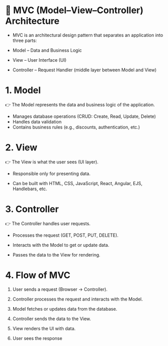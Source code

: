 
# 📌 MVC (Model–View–Controller) Architecture

- MVC is an architectural design pattern that separates an application into three parts:

- Model – Data and Business Logic

- View – User Interface (UI)

- Controller – Request Handler (middle layer between Model and View)



#  1. Model

👉 The Model represents the data and business logic of the application.

- Manages database operations (CRUD: Create, Read, Update, Delete)
- Handles data validation
- Contains business rules (e.g., discounts, authentication, etc.)

# 2. View

👉 The View is what the user sees (UI layer).

- Responsible only for presenting data.

- Can be built with HTML, CSS, JavaScript, React, Angular, EJS, Handlebars, etc.

# 3. Controller

👉 The Controller handles user requests.

- Processes the request (GET, POST, PUT, DELETE).

- Interacts with the Model to get or update data.

- Passes the data to the View for rendering.



# 4. Flow of MVC

1. User sends a request (Browser → Controller).

2. Controller processes the request and interacts with the Model.

3. Model fetches or updates data from the database.

4. Controller sends the data to the View.

5. View renders the UI with data.

6. User sees the response
